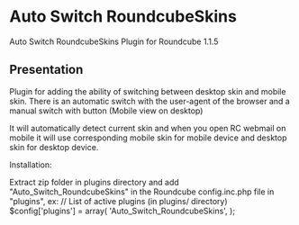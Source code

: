 Auto Switch RoundcubeSkins
======

Auto Switch RoundcubeSkins Plugin for Roundcube 1.1.5

Presentation
------------

Plugin for adding the ability of switching between desktop skin and mobile skin. There is an automatic switch with the user-agent of the browser and a manual switch with button (Mobile view on desktop)

It will automatically detect current skin and when you open RC webmail on mobile it will use corresponding mobile skin for mobile device and desktop skin for desktop device.


Installation:

Extract zip folder in plugins directory and add "Auto_Switch_RoundcubeSkins" in the Roundcube config.inc.php file in "plugins", ex: // List of active plugins (in plugins/ directory) $config['plugins'] = array( 'Auto_Switch_RoundcubeSkins', ); 
